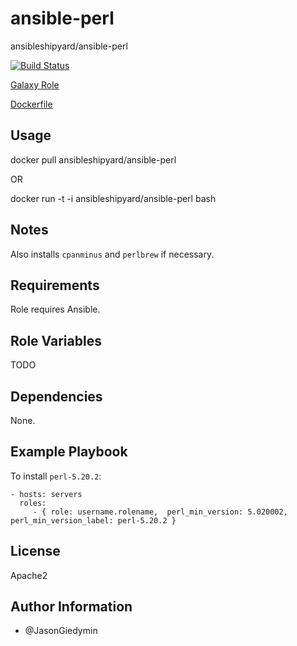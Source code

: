 ansible-perl
================

ansibleshipyard/ansible-perl

[![Build Status](https://travis-ci.org/AnsibleShipyard/ansible-perl.svg?branch=master)](https://travis-ci.org/AnsibleShipyard/ansible-perl)

[Galaxy Role](https://galaxy.ansible.com/list#/roles/3227)

[Dockerfile](https://registry.hub.docker.com/u/ansibleshipyard/ansible-perl/)


Usage
-----

docker pull ansibleshipyard/ansible-perl

OR

docker run -t -i ansibleshipyard/ansible-perl bash


Notes
-----

Also installs `cpanminus` and `perlbrew` if necessary.


Requirements
------------

Role requires Ansible.


Role Variables
--------------

TODO


Dependencies
------------

None.


Example Playbook
----------------

To install `perl-5.20.2`:

    - hosts: servers
      roles:
         - { role: username.rolename,  perl_min_version: 5.020002, perl_min_version_label: perl-5.20.2 }


License
-------

Apache2


Author Information
------------------

- @JasonGiedymin
